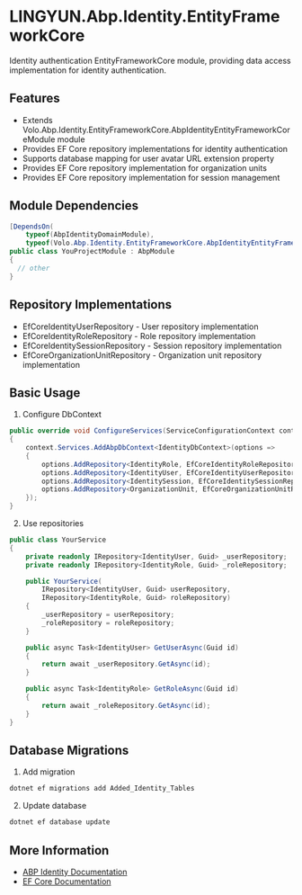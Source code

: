 # LINGYUN.Abp.Identity.EntityFrameworkCore

Identity authentication EntityFrameworkCore module, providing data access implementation for identity authentication.

## Features

* Extends Volo.Abp.Identity.EntityFrameworkCore.AbpIdentityEntityFrameworkCoreModule module
* Provides EF Core repository implementations for identity authentication
* Supports database mapping for user avatar URL extension property
* Provides EF Core repository implementation for organization units
* Provides EF Core repository implementation for session management

## Module Dependencies

```csharp
[DependsOn(
    typeof(AbpIdentityDomainModule),
    typeof(Volo.Abp.Identity.EntityFrameworkCore.AbpIdentityEntityFrameworkCoreModule))]
public class YouProjectModule : AbpModule
{
  // other
}
```

## Repository Implementations

* EfCoreIdentityUserRepository - User repository implementation
* EfCoreIdentityRoleRepository - Role repository implementation
* EfCoreIdentitySessionRepository - Session repository implementation
* EfCoreOrganizationUnitRepository - Organization unit repository implementation

## Basic Usage

1. Configure DbContext
```csharp
public override void ConfigureServices(ServiceConfigurationContext context)
{
    context.Services.AddAbpDbContext<IdentityDbContext>(options =>
    {
        options.AddRepository<IdentityRole, EfCoreIdentityRoleRepository>();
        options.AddRepository<IdentityUser, EfCoreIdentityUserRepository>();
        options.AddRepository<IdentitySession, EfCoreIdentitySessionRepository>();
        options.AddRepository<OrganizationUnit, EfCoreOrganizationUnitRepository>();
    });
}
```

2. Use repositories
```csharp
public class YourService
{
    private readonly IRepository<IdentityUser, Guid> _userRepository;
    private readonly IRepository<IdentityRole, Guid> _roleRepository;

    public YourService(
        IRepository<IdentityUser, Guid> userRepository,
        IRepository<IdentityRole, Guid> roleRepository)
    {
        _userRepository = userRepository;
        _roleRepository = roleRepository;
    }

    public async Task<IdentityUser> GetUserAsync(Guid id)
    {
        return await _userRepository.GetAsync(id);
    }

    public async Task<IdentityRole> GetRoleAsync(Guid id)
    {
        return await _roleRepository.GetAsync(id);
    }
}
```

## Database Migrations

1. Add migration
```bash
dotnet ef migrations add Added_Identity_Tables
```

2. Update database
```bash
dotnet ef database update
```

## More Information

* [ABP Identity Documentation](https://docs.abp.io/en/abp/latest/Identity)
* [EF Core Documentation](https://docs.microsoft.com/en-us/ef/core/)
